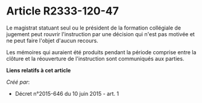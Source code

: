 # Article R2333-120-47

Le magistrat statuant seul ou le président de la formation collégiale de jugement peut rouvrir l'instruction par une décision
qui n'est pas motivée et ne peut faire l'objet d'aucun recours.

Les mémoires qui auraient été produits pendant la période comprise entre la clôture et la réouverture de l'instruction sont
communiqués aux parties.

**Liens relatifs à cet article**

_Créé par_:

  - Décret n°2015-646 du 10 juin 2015 - art. 1
